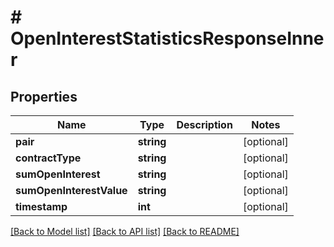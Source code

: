 # # OpenInterestStatisticsResponseInner

## Properties

Name | Type | Description | Notes
------------ | ------------- | ------------- | -------------
**pair** | **string** |  | [optional]
**contractType** | **string** |  | [optional]
**sumOpenInterest** | **string** |  | [optional]
**sumOpenInterestValue** | **string** |  | [optional]
**timestamp** | **int** |  | [optional]

[[Back to Model list]](../../README.md#models) [[Back to API list]](../../README.md#endpoints) [[Back to README]](../../README.md)
